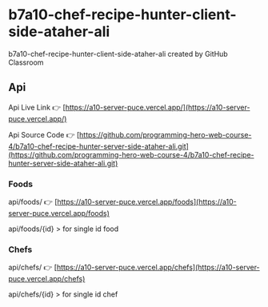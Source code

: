 # b7a10-chef-recipe-hunter-client-side-ataher-ali
b7a10-chef-recipe-hunter-client-side-ataher-ali created by GitHub Classroom



## Api 
Api Live Link   👉 [https://a10-server-puce.vercel.app/](https://a10-server-puce.vercel.app/)

Api Source Code 👉 [https://github.com/programming-hero-web-course-4/b7a10-chef-recipe-hunter-server-side-ataher-ali.git](https://github.com/programming-hero-web-course-4/b7a10-chef-recipe-hunter-server-side-ataher-ali.git)

### Foods
api/foods/ 👉 [https://a10-server-puce.vercel.app/foods](https://a10-server-puce.vercel.app/foods)

api/foods/{id} > for single id food

### Chefs
api/chefs/ 👉 [https://a10-server-puce.vercel.app/chefs](https://a10-server-puce.vercel.app/chefs)

api/chefs/{id} > for single id chef

